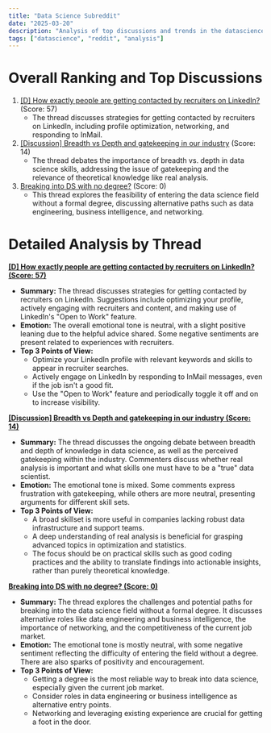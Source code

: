 ```yaml
---
title: "Data Science Subreddit"
date: "2025-03-20"
description: "Analysis of top discussions and trends in the datascience subreddit"
tags: ["datascience", "reddit", "analysis"]
---
```


# Overall Ranking and Top Discussions
1. [[D] How exactly people are getting contacted by recruiters on LinkedIn?](https://www.reddit.com/r/datascience/comments/1jf8uwm/how_exactly_people_are_getting_contacted_by/) (Score: 57)
    * The thread discusses strategies for getting contacted by recruiters on LinkedIn, including profile optimization, networking, and responding to InMail.
2. [[Discussion] Breadth vs Depth and gatekeeping in our industry](https://www.reddit.com/r/datascience/comments/1jfv15y/breadth_vs_depth_and_gatekeeping_in_our_industry/) (Score: 14)
    * The thread debates the importance of breadth vs. depth in data science skills, addressing the issue of gatekeeping and the relevance of theoretical knowledge like real analysis.
3. [Breaking into DS with no degree?](https://www.reddit.com/r/datascience/comments/1jfrhbn/breaking_into_ds_with_no_degree/) (Score: 0)
    * This thread explores the feasibility of entering the data science field without a formal degree, discussing alternative paths such as data engineering, business intelligence, and networking.

# Detailed Analysis by Thread
**[[D] How exactly people are getting contacted by recruiters on LinkedIn? (Score: 57)](https://www.reddit.com/r/datascience/comments/1jf8uwm/how_exactly_people_are_getting_contacted_by/)**
*  **Summary:**  The thread discusses strategies for getting contacted by recruiters on LinkedIn.  Suggestions include optimizing your profile, actively engaging with recruiters and content, and making use of LinkedIn's "Open to Work" feature.
*  **Emotion:** The overall emotional tone is neutral, with a slight positive leaning due to the helpful advice shared. Some negative sentiments are present related to experiences with recruiters.
*  **Top 3 Points of View:**
    * Optimize your LinkedIn profile with relevant keywords and skills to appear in recruiter searches.
    * Actively engage on LinkedIn by responding to InMail messages, even if the job isn't a good fit.
    * Use the "Open to Work" feature and periodically toggle it off and on to increase visibility.

**[[Discussion] Breadth vs Depth and gatekeeping in our industry (Score: 14)](https://www.reddit.com/r/datascience/comments/1jfv15y/breadth_vs_depth_and_gatekeeping_in_our_industry/)**
*  **Summary:**  The thread discusses the ongoing debate between breadth and depth of knowledge in data science, as well as the perceived gatekeeping within the industry. Commenters discuss whether real analysis is important and what skills one must have to be a "true" data scientist.
*  **Emotion:** The emotional tone is mixed. Some comments express frustration with gatekeeping, while others are more neutral, presenting arguments for different skill sets.
*  **Top 3 Points of View:**
    * A broad skillset is more useful in companies lacking robust data infrastructure and support teams.
    * A deep understanding of real analysis is beneficial for grasping advanced topics in optimization and statistics.
    * The focus should be on practical skills such as good coding practices and the ability to translate findings into actionable insights, rather than purely theoretical knowledge.

**[Breaking into DS with no degree? (Score: 0)](https://www.reddit.com/r/datascience/comments/1jfrhbn/breaking_into_ds_with_no_degree/)**
*  **Summary:** The thread explores the challenges and potential paths for breaking into the data science field without a formal degree. It discusses alternative roles like data engineering and business intelligence, the importance of networking, and the competitiveness of the current job market.
*  **Emotion:** The emotional tone is mostly neutral, with some negative sentiment reflecting the difficulty of entering the field without a degree. There are also sparks of positivity and encouragement.
*  **Top 3 Points of View:**
    * Getting a degree is the most reliable way to break into data science, especially given the current job market.
    * Consider roles in data engineering or business intelligence as alternative entry points.
    * Networking and leveraging existing experience are crucial for getting a foot in the door.
